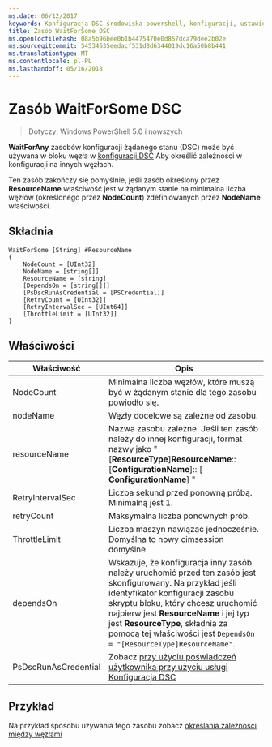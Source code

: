 ```yaml
---
ms.date: 06/12/2017
keywords: Konfiguracja DSC środowiska powershell, konfiguracji, ustawienia
title: Zasób WaitForSome DSC
ms.openlocfilehash: 08a5b96bee0b1b4475470e0d857dca79dee2b02e
ms.sourcegitcommit: 54534635eedacf531d8d6344019dc16a50b8b441
ms.translationtype: MT
ms.contentlocale: pl-PL
ms.lasthandoff: 05/16/2018
---
```

# <a name="dsc-waitforsome-resource"></a>Zasób WaitForSome DSC

> Dotyczy: Windows PowerShell 5.0 i nowszych

**WaitForAny** zasobów konfiguracji żądanego stanu (DSC) może być używana w bloku węzła w [konfiguracji DSC](configurations.md) Aby określić zależności w konfiguracji na innych węzłach.

Ten zasób zakończy się pomyślnie, jeśli zasób określony przez **ResourceName** właściwość jest w żądanym stanie na minimalna liczba węzłów (określonego przez **NodeCount**) zdefiniowanych przez **NodeName**  właściwości.


## <a name="syntax"></a>Składnia

```
WaitForSome [String] #ResourceName
{
    NodeCount = [UInt32]
    NodeName = [string[]]
    ResourceName = [string]
    [DependsOn = [string[]]]
    [PsDscRunAsCredential = [PSCredential]]
    [RetryCount = [UInt32]]
    [RetryIntervalSec = [UInt64]]
    [ThrottleLimit = [UInt32]]
}
```

## <a name="properties"></a>Właściwości

|  Właściwość  |  Opis   |
|---|---|
| NodeCount| Minimalna liczba węzłów, które muszą być w żądanym stanie dla tego zasobu powiodło się.|
| nodeName| Węzły docelowe są zależne od zasobu.|
| resourceName| Nazwa zasobu zależne. Jeśli ten zasób należy do innej konfiguracji, format nazwy jako "[__ResourceType__]__ResourceName__:: [__ConfigurationName__]:: [ __ConfigurationName__] "|
| RetryIntervalSec| Liczba sekund przed ponowną próbą. Minimalną jest 1.|
| retryCount| Maksymalna liczba ponownych prób.|
| ThrottleLimit| Liczba maszyn nawiązać jednocześnie. Domyślna to nowy cimsession domyślne.|
| dependsOn | Wskazuje, że konfiguracja inny zasób należy uruchomić przed ten zasób jest skonfigurowany. Na przykład jeśli identyfikator konfiguracji zasobu skryptu bloku, który chcesz uruchomić najpierw jest __ResourceName__ i jej typ jest __ResourceType__, składnia za pomocą tej właściwości jest `DependsOn = "[ResourceType]ResourceName"`.|
| PsDscRunAsCredential | Zobacz [przy użyciu poświadczeń użytkownika przy użyciu usługi Konfiguracja DSC](https://docs.microsoft.com/powershell/dsc/runasuser) |


## <a name="example"></a>Przykład

Na przykład sposobu używania tego zasobu zobacz [określania zależności między węzłami](crossNodeDependencies.md)